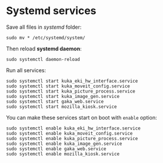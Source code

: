 # Systemd services

Save all files in *systemd* folder:
```shell
sudo mv * /etc/systemd/system/
```
Then reload **systemd daemon**:
```shell
sudo systemctl daemon-reload
```

Run all services:
```shell
sudo systemctl start kuka_eki_hw_interface.service
sudo systemctl start kuka_moveit_config.service
sudo systemctl start kuka_picture_process.service
sudo systemctl start kuka_image_gen.service
sudo systemctl start gaka_web.service
sudo systemctl start mozilla_kiosk.service
```

You can make these services start on boot with `enable` option:
```shell
sudo systemctl enable kuka_eki_hw_interface.service
sudo systemctl enable kuka_moveit_config.service
sudo systemctl enable kuka_picture_process.service
sudo systemctl enable kuka_image_gen.service
sudo systemctl enable gaka_web.service
sudo systemctl enable mozilla_kiosk.service
```